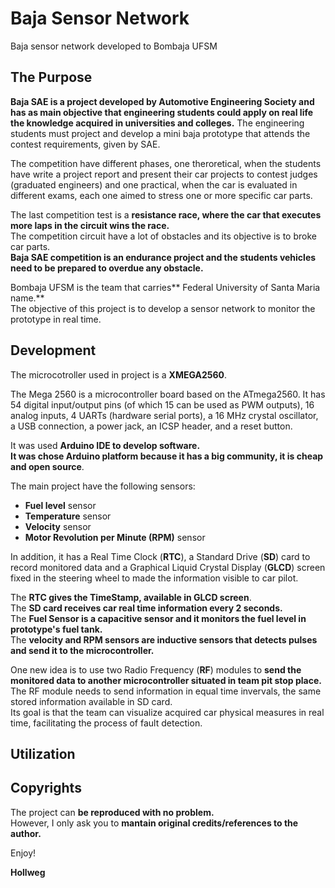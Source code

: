 
# Baja Sensor Network
Baja sensor network developed to Bombaja UFSM

## The Purpose
**Baja SAE is a project developed by Automotive Engineering Society and has as main objective that engineering students
could apply on real life the knowledge acquired in universities and colleges.**
The engineering students must project and develop a mini baja prototype that attends the contest requirements, given by SAE.

The competition have different phases, one theroretical, when the students have write a project report and present their car projects to contest judges (graduated engineers) and one practical, when the car is evaluated in different exams, each one aimed to stress one or more specific car parts. 

The last competition test is a **resistance race, where the car that executes more laps in the circuit wins the race.** </br>
The competition circuit have a lot of obstacles and its objective is to broke car parts. </br>
**Baja SAE competition is an endurance project and the students vehicles need to be prepared to overdue any obstacle.**

Bombaja UFSM is the team that carries** Federal University of Santa Maria name.** </br> 
The objective of this project is to develop a sensor network to monitor the prototype in real time.

## Development
The microcotroller used in project is a **XMEGA2560**. 

The Mega 2560 is a microcontroller board based on the ATmega2560. It has 54 digital input/output pins (of which 15 can be used as PWM outputs), 16 analog inputs, 4 UARTs (hardware serial ports), a 16 MHz crystal oscillator, a USB connection, a power jack, an ICSP header, and a reset button. </br>

It was used **Arduino IDE to develop software.** </br>
**It was chose Arduino platform because it has a big community, it is cheap and open source**.

The main project have the following sensors:

- **Fuel level** sensor
- **Temperature** sensor
- **Velocity** sensor
- **Motor Revolution per Minute (RPM)** sensor

In addition, it has a Real Time Clock (**RTC**), a Standard Drive (**SD**) card to record monitored data and a Graphical Liquid Crystal Display (**GLCD**) screen fixed in the steering wheel to made the information visible to car pilot.

The **RTC gives the TimeStamp, available in GLCD screen**. </br>
The **SD card receives car real time information every 2 seconds.** </br>
The **Fuel Sensor is a capacitive sensor and it monitors the fuel level in prototype's fuel tank.** </br>
The **velocity and RPM sensors are inductive sensors that detects pulses and send it to the microcontroller.** 

One new idea is to use two Radio Frequency (**RF**) modules to **send the monitored data to another microcontroller situated in team pit stop place.** </br>
The RF module needs to send information in equal time invervals, the same stored information available in SD card. </br>
Its goal is that the team can visualize acquired car physical measures in real time, facilitating the process of fault detection. 

## Utilization


## Copyrights
The project can **be reproduced with no problem.** </br>
However, I only ask you to **mantain original credits/references to the author.**


Enjoy!


**Hollweg**

